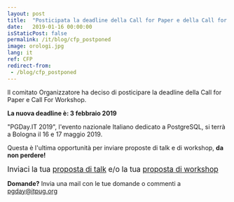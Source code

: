 ```yaml
---
layout: post
title:  "Posticipata la deadline della Call for Paper e della Call for Workshop"
date:   2019-01-16 00:00:00
isStaticPost: false
permalink: /it/blog/cfp_postponed
image: orologi.jpg
lang: it
ref: CFP
redirect-from:
 - /blog/cfp_postponed
---
```


Il comitato Organizzatore ha deciso di posticipare la deadline della Call for Paper e Call For Workshop.

**La nuova deadline è: 3 febbraio 2019**

 "PGDay.IT 2019", l'evento nazionale Italiano dedicato a PostgreSQL, si terrà a Bologna il 16 e 17 maggio 2019.

Questa è l'ultima opportunità per inviare proposte di talk e di workshop, **da non perdere!**

<big>Inviaci la tua [proposta di talk](https://docs.google.com/forms/d/e/1FAIpQLSeYcLyrPIdiMMf5UsQMUV6riNwXVVqBR0-RMainTmO0MJLlKA/viewform) e/o la tua [proposta di workshop](https://docs.google.com/forms/d/e/1FAIpQLSf4E7nsjgYBjPUSMWNYLihNeXjZaGdkdAgM1ZRWi79S-06YFQ/viewform)</big>

**Domande?** Invia una mail con le tue domande o commenti a [pgday@itpug.org](mailto:pgday@itpug.org)
